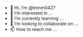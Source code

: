 - 👋 Hi, I’m @tmnm0427
- 👀 I’m interested in ...
- 🌱 I’m currently learning ...
- 💞️ I’m looking to collaborate on ...
- 📫 How to reach me ...

<!---

tmnm0427/tmnm0427 is a ✨ special ✨ repository because its `README.md` (this file) appears on your GitHub profile.
You can click the Preview link to take a look at your changes.

--->
